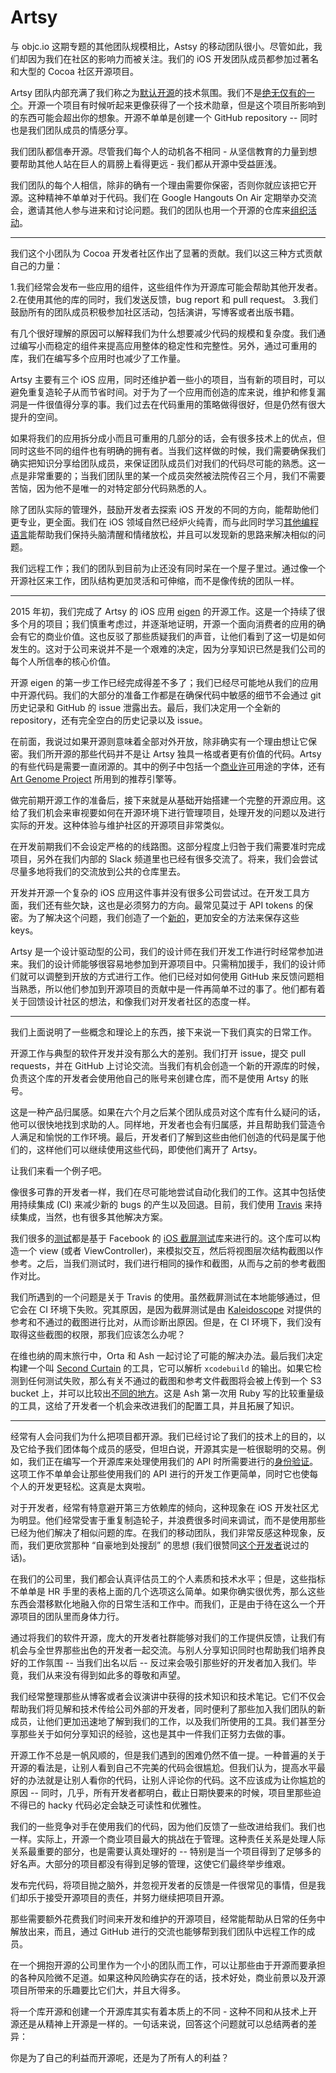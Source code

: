 # Artsy

与 objc.io 这期专题的其他团队规模相比，Astsy 的移动团队很小。尽管如此，我们却因为我们在社区的影响力而被关注。我们的 iOS 开发团队成员都参加过著名和大型的 Cocoa 社区开源项目。

Artsy 团队内部充满了我们称之为[默认开源](http://code.dblock.org/2015/02/09/becoming-open-source-by-default.html)的技术氛围。我们不是[绝无仅有的一个](http://todogroup.org/blog/why-we-run-an-open-source-program-walmart-labs/)。开源一个项目有时候听起来更像获得了一个技术勋章，但是这个项目所影响到的东西可能会超出你的想象。开源不单单是创建一个 GitHub repository -- 同时也是我们团队成员的情感分享。

我们团队都信奉开源。尽管我们每个人的动机各不相同 - 从坚信教育的力量到想要帮助其他人站在巨人的肩膀上看得更远 - 我们都从开源中受益匪浅。

我们团队的每个人相信，除非的确有一个理由需要你保密，否则你就应该把它开源。这种精神不单单对于代码。我们在 Google Hangouts On Air 定期举办交流会，邀请其他人参与进来和讨论问题。我们的团队也用一个开源的仓库来[组织活动](https://github.com/artsy/mobile)。

--------

我们这个小团队为 Cocoa 开发者社区作出了显著的贡献。我们以这三种方式贡献自己的力量：

1.我们经常会发布一些应用的组件，这些组件作为开源库可能会帮助其他开发者。
2.在使用其他的库的同时，我们发送反馈，bug report 和 pull request。
3.我们鼓励所有的团队成员积极参加社区活动，包括演讲，写博客或者出版书籍。

有几个很好理解的原因可以解释我们为什么想要减少代码的规模和复杂度。我们通过编写小而稳定的组件来提高应用整体的稳定性和完整性。另外，通过可重用的库，我们在编写多个应用时也减少了工作量。

Artsy 主要有三个 iOS 应用，同时还维护着一些小的项目，当有新的项目时，可以避免重复造轮子从而节省时间。对于为了一个应用而创造的库来说，维护和修复漏洞是一件很值得分享的事。我们过去在代码重用的策略做得很好，但是仍然有很大提升的空间。

如果将我们的应用拆分成小而且可重用的几部分的话，会有很多技术上的优点，但同时这些不同的组件也有明确的拥有者。当我们这样做的时候，我们需要确保我们确实把知识分享给团队成员，来保证团队成员们对我们的代码尽可能的熟悉。这一点是非常重要的；当我们团队里的某一个成员突然被法院传召三个月，我们不需要苦恼，因为他不是唯一的对特定部分代码熟悉的人。

除了团队实际的管理外，鼓励开发者去探索 iOS 开发的不同的方向，能帮助他们更专业，更全面。我们在 iOS 领域自然已经炉火纯青，而与此同时学习[其他编程语言](https://github.com/orta/cocoapods-keys/pull/31)能帮助我们保持头脑清醒和情绪放松，并且可以发现新的思路来解决相似的问题。

我们远程工作；我们的团队到目前为止还没有同时呆在一个屋子里过。通过像一个开源社区来工作，团队结构更加灵活和可伸缩，而不是像传统的团队一样。

--------

2015 年初，我们完成了 Artsy 的 iOS 应用 [eigen](http://github.com/artsy/eigen) 的开源工作。这是一个持续了很多个月的项目；我们慎重考虑过，并逐渐地证明，开源一个面向消费者的应用的确会有它的商业价值。这也反驳了那些质疑我们的声音，让他们看到了这一切是如何发生的。这对于公司来说并不是一个艰难的决定，因为分享知识已然是我们公司的每个人所信奉的核心价值。

开源 eigen 的第一步工作已经完成得差不多了；我们已经尽可能地从我们的应用中开源代码。我们的大部分的准备工作都是在确保代码中敏感的细节不会通过 git 历史记录和 GitHub 的 issue 泄露出去。最后，我们决定用一个全新的 repository，还有完全空白的历史记录以及 issue。

在前面，我说过如果开源则意味着全部对外开放，除非确实有一个理由想让它保密。我们所开源的那些代码并不是让 Artsy 独具一格或者更有价值的代码。Artsy 的有些代码是需要一直闭源的。其中的例子中包括一个[商业许可](https://github.com/artsy/eigen/blob/e52f3e1fa30f7bae6fb1d6332f37e5309463df41/Podfile#L63-L67)用途的字体，还有 [Art Genome Project](https://www.artsy.net/theartgenomeproject) 所用到的推荐引擎等。

做完前期开源工作的准备后，接下来就是从基础开始搭建一个完整的开源应用。这给了我们机会来审视要如何在开源环境下进行管理项目，处理开发的问题以及进行实际的开发。这种体验与维护社区的开源项目非常类似。

在开发前期我们不会设定严格的的线路图。这部分程度上归咎于我们需要准时完成项目，另外在我们内部的 Slack 频道里也已经有很多交流了。将来，我们会尝试尽量多地将我们的交流放到公共的仓库里去。

开发并开源一个复杂的 iOS 应用这件事并没有很多公司尝试过。在开发工具方面，我们还有些欠缺，这也是必须努力的方向。最常见莫过于 API tokens 的保密。为了解决这个问题，我们创造了一个[新的](https://github.com/orta/cocoapods-keys)，更加安全的方法来保存这些 keys。

Artsy 是一个设计驱动型的公司，我们的设计师在我们开发工作进行时经常参加进来。我们的设计师能够很容易地参加到开源项目中。只需稍加援手，我们的设计师们就可以调整到开放的方式进行工作。他们已经对如何使用 GitHub 来反馈问题相当熟悉，所以他们参加到开源项目的贡献中是一件再简单不过的事了。他们都有着关于回馈设计社区的想法，和像我们对开发者社区的态度一样。

--------

我们上面说明了一些概念和理论上的东西，接下来说一下我们真实的日常工作。

开源工作与典型的软件开发并没有那么大的差别。我们打开 issue，提交 pull requests，并在 GitHub 上讨论交流。当我们有机会创造一个新的开源库的时候，负责这个库的开发者会使用他自己的账号来创建仓库，而不是使用 Artsy 的账号。

这是一种产品归属感。如果在六个月之后某个团队成员对这个库有什么疑问的话，他可以很快地找到求助的人。同样地，开发者也会有归属感，并且帮助我们营造令人满足和愉悦的工作环境。最后，开发者们了解到这些由他们创造的代码是属于他们的，这样他们可以继续使用这些代码，即使他们离开了 Artsy。

让我们来看一个例子吧。

像很多可靠的开发者一样，我们在尽可能地尝试自动化我们的工作。这其中包括使用持续集成 (CI) 来减少新的 bugs 的产生以及回退。目前，我们使用 [Travis](https://travis-ci.org/) 来持续集成，当然，也有很多其他解决方案。

我们很多的[测试](https://github.com/artsy/eigen/tree/master/Artsy%20Tests)都是基于 Facebook 的 [iOS 截屏测试](https://github.com/facebook/ios-snapshot-test-case)库来进行的。这个库可以构造一个 view (或者 ViewController)，来模拟交互，然后将视图层次结构截图以作参考。之后，当我们测试时，我们进行相同的操作和截图，从而与之前的参考截图作对比。

我们所遇到的一个问题是关于 Travis 的使用。虽然截屏测试在本地能够通过，但它会在 CI 环境下失败。究其原因，是因为截屏测试是由 [Kaleidoscope](http://www.kaleidoscopeapp.com/) 对提供的参考和不通过的截图进行比对，从而诊断出原因。但是，在 CI 环境下，我们没有取得这些截图的权限，那我们应该怎么办呢？

在维也纳的周末旅行中，Orta 和 Ash 一起讨论了可能的解决办法。最后我们决定构建一个叫 [Second Curtain](https://github.com/ashfurrow/second_curtain) 的工具，它可以解析 `xcodebuild` 的输出。如果它检测到任何测试失败，那么有关不通过的截图和参考文件截图将会被上传到一个 S3 bucket 上，并可以比较出[不同的地方](https://eigen-ci.s3.amazonaws.com/snapshots/50119516/index.html)。这是 Ash 第一次用 Ruby 写的比较重量级的工具，这给了开发者一个机会来改进我们的配置工具，并且拓展了知识。

--------

经常有人会问我们为什么把项目都开源。我们已经讨论了我们的技术上的目的，以及它给予我们团体每个成员的感受，但坦白说，开源其实是一桩很聪明的交易。例如，我们正在编写一个开源库来处理使用我们的 API 时所需要进行的[身份验证](https://github.com/artsy/Artsy_Authentication)。这项工作不单单会让那些使用我们的 API 进行的开发工作更简单，同时它也使每个人的开发更轻松。这真是太爽啦。

对于开发者，经常有特意避开第三方依赖库的倾向，这种现象在 iOS 开发社区尤为明显。他们经常受害于重复制造轮子，并浪费很多时间来调试，而不是使用那些已经为他们解决了相似问题的库。在我们的移动团队，我们非常反感这种现象，反而，我们更欣赏那种 “自豪地到处搜刮” 的思想 (我们很赞同[这个开发者](https://twitter.com/jasonbrennan)说过的话)。

在我们的公司里，我们都会认真评估员工的个人素质和技术水平；但是，这些指标不单单是 HR 手里的表格上面的几个选项这么简单。如果你确实很优秀，那么这些东西会潜移默化地融入你的日常生活和工作中。而我们，正是由于待在这么一个开源项目的团队里而身体力行。

通过将我们的软件开源，庞大的开发者社群能够对我们的工作提供反馈，让我们有机会与全世界那些出色的开发者一起交流。与别人分享知识同时也帮助我们培养良好的工作氛围 -- 当我们出名以后 -- 反过来会吸引那些好的开发者加入我们。毕竟，我们从来没有得到如此多的尊敬和声望。

我们经常整理那些从博客或者会议演讲中获得的技术知识和技术笔记。它们不仅会帮助我们将见解和技术传给公司外部的开发者，同时便利了那些加入我们团队的新成员，让他们更加迅速地了解到我们的工作，以及我们所使用的工具。我们甚至分享那些关于如何分享知识的经验，这也是其中一件我们正努力去做的事。

开源工作不总是一帆风顺的，但是我们遇到的困难仍然不值一提。一种普遍的关于开源的看法是，让别人看到自己不完美的代码会很尴尬。但我们认为，提高水平最好的办法就是让别人看你的代码，让别人评论你的代码。这不应该成为让你尴尬的原因 -- 同时，几乎，所有开发者都明白，截止日期快要来的时候，项目里那些迫不得已的 hacky 代码必定会缺乏可读性和优雅性。

我们的一些竞争对手在使用我们的代码，因为他们反馈了一些改进给我们。我们也一样。实际上，开源一个商业项目最大的挑战在于管理。这种责任关系是处理人际关系最重要的部分，也是需要认真处理好的 -- 特别是当一个项目得到了足够多的好名声。大部分的项目都没有得到足够的管理，这使它们最终举步维艰。

发布完代码，将项目抛之脑外，并忽视开发者的反馈是一件很常见的事情，但是我们却乐于接受开源项目的责任，并努力继续把项目开源。

那些需要额外花费我们时间来开发和维护的开源项目，经常能帮助从日常的任务中解放出来，而且，通过 GitHub 进行的交流也能够帮到我们团队中远程工作的成员。

在一个拥抱开源的公司里作为一个小的团队而工作，可以让那些由于开源而要承担的各种风险微不足道。如果这种风险确实存在的话，技术好处，商业前景以及开源项目所带来的乐趣要比它们大，并且大得多。

将一个库开源和创建一个开源库其实有着本质上的不同 - 这种不同和从技术上开源还是从精神上开源是一样的。一句话来说，回答这个问题就可以总结两者的差异：

你是为了自己的利益而开源呢，还是为了所有人的利益？


